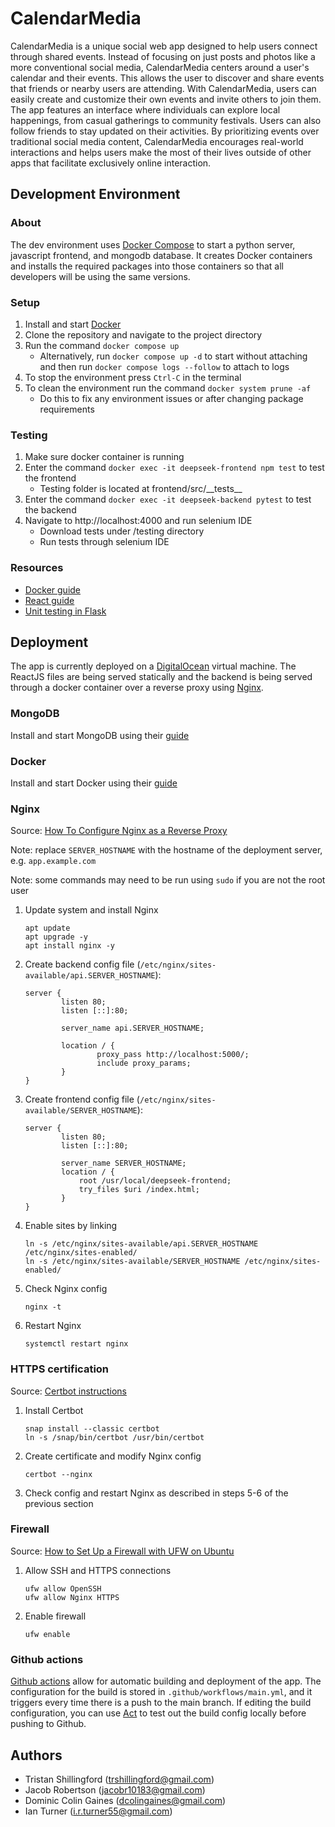 # CalendarMedia
CalendarMedia is a unique social web app designed to help users connect through shared events. Instead of focusing on just posts and photos like a more conventional social media, CalendarMedia centers around a user's calendar and their events. This allows the user to discover and share events that friends or nearby users are attending. With CalendarMedia, users can easily create and customize their own events and invite others to join them. The app features an interface where individuals can explore local happenings, from casual gatherings to community festivals. Users can also follow friends to stay updated on their activities. By prioritizing events over traditional social media content, CalendarMedia encourages real-world interactions and helps users make the most of their lives outside of other apps that facilitate exclusively online interaction.

## Development Environment

### About
The dev environment uses [Docker Compose](https://docs.docker.com/compose/)
to start a python server, javascript frontend, and mongodb database.
It creates Docker containers and installs the required packages into
those containers so that all developers will be using the same versions.

### Setup
1. Install and start [Docker](https://docs.docker.com/engine/install/)
2. Clone the repository and navigate to the project directory
3. Run the command `docker compose up`
    - Alternatively, run `docker compose up -d` to start without attaching
    and then run `docker compose logs --follow` to attach to logs
4. To stop the environment press `Ctrl-C` in the terminal
5. To clean the environment run the command `docker system prune -af`
    - Do this to fix any environment issues or after changing package requirements

### Testing
1. Make sure docker container is running
2. Enter the command `docker exec -it deepseek-frontend npm test` to test the frontend
    - Testing folder is located at frontend/src/\_\_tests\_\_
3. Enter the command `docker exec -it deepseek-backend pytest` to test the backend
4. Navigate to http://localhost:4000 and run selenium IDE
    - Download tests under /testing directory
    - Run tests through selenium IDE

### Resources
- [Docker guide](https://docs.docker.com/get-started/docker-overview/)
- [React guide](https://react.dev/)
- [Unit testing in Flask](https://www.digitalocean.com/community/tutorials/unit-test-in-flask)

## Deployment

The app is currently deployed on a [DigitalOcean](https://digitalocean.com) virtual machine.
The ReactJS files are being served statically and the backend is being served through
a docker container over a reverse proxy using [Nginx](https://nginx.org/).

### MongoDB

Install and start MongoDB using their [guide](https://www.mongodb.com/docs/manual/tutorial/install-mongodb-on-ubuntu/)

### Docker

Install and start Docker using their [guide](https://docs.docker.com/engine/install/ubuntu/)

### Nginx

Source: [How To Configure Nginx as a Reverse Proxy](https://www.digitalocean.com/community/tutorials/how-to-configure-nginx-as-a-reverse-proxy-on-ubuntu-22-04)

Note: replace `SERVER_HOSTNAME` with the hostname of the deployment server, e.g.
`app.example.com`

Note: some commands may need to be run using `sudo` if you are not the root user

1. Update system and install Nginx

    ```
    apt update
    apt upgrade -y
    apt install nginx -y
    ```

2. Create backend config file (`/etc/nginx/sites-available/api.SERVER_HOSTNAME`):

    ```
    server {
            listen 80;
            listen [::]:80;

            server_name api.SERVER_HOSTNAME;

            location / {
                    proxy_pass http://localhost:5000/;
                    include proxy_params;
            }
    }
    ```

3. Create frontend config file (`/etc/nginx/sites-available/SERVER_HOSTNAME`):

    ```
    server {
            listen 80;
            listen [::]:80;

            server_name SERVER_HOSTNAME;
            location / {
                root /usr/local/deepseek-frontend;
                try_files $uri /index.html;
            }
    }
    ```

4. Enable sites by linking

    ```
    ln -s /etc/nginx/sites-available/api.SERVER_HOSTNAME /etc/nginx/sites-enabled/
    ln -s /etc/nginx/sites-available/SERVER_HOSTNAME /etc/nginx/sites-enabled/
    ```

5. Check Nginx config

    ```
    nginx -t
    ```

6. Restart Nginx
   
   ```
   systemctl restart nginx
   ```

### HTTPS certification

Source: [Certbot instructions](https://certbot.eff.org/instructions?ws=nginx&os=ubuntufocal)

1. Install Certbot
   
   ```
   snap install --classic certbot
   ln -s /snap/bin/certbot /usr/bin/certbot
   ```

2. Create certificate and modify Nginx config

    ```
    certbot --nginx
    ```

3. Check config and restart Nginx as described in steps 5-6 of the previous section

### Firewall

Source: [How to Set Up a Firewall with UFW on Ubuntu](https://www.digitalocean.com/community/tutorials/how-to-set-up-a-firewall-with-ufw-on-ubuntu)

1. Allow SSH and HTTPS connections
   
   ```
   ufw allow OpenSSH
   ufw allow Nginx HTTPS
   ```

2. Enable firewall
   
   ```
   ufw enable
   ```

### Github actions

[Github actions](https://github.com/features/actions) allow for automatic building and deployment of the app.
The configuration for the build is stored in `.github/workflows/main.yml`, and it triggers every time
there is a push to the main branch.
If editing the build configuration, you can use [Act](https://github.com/nektos/act)
to test out the build config locally before pushing to Github.

## Authors
- Tristan Shillingford (trshillingford@gmail.com)
- Jacob Robertson (jacobr10183@gmail.com)
- Dominic Colin Gaines (dcolingaines@gmail.com)
- Ian Turner (i.r.turner55@gmail.com)
